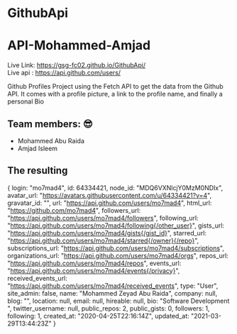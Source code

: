# GithubApi
# API-Mohammed-Amjad
Live Link: https://gsg-fc02.github.io/GithubApi/ 
<br>
Live api : https://api.github.com/users/ <Your name>

Github Profiles Project using the Fetch API to get the data from the Github API.
It comes with a profile picture, a link to the profile name, and finally a personal Bio

## Team members: 😎

- Mohammed Abu Raida 
- Amjad Isleem

## The resulting

{
login: "mo7mad4",
id: 64334421,
node_id: "MDQ6VXNlcjY0MzM0NDIx",
avatar_url: "https://avatars.githubusercontent.com/u/64334421?v=4",
gravatar_id: "",
url: "https://api.github.com/users/mo7mad4",
html_url: "https://github.com/mo7mad4",
followers_url: "https://api.github.com/users/mo7mad4/followers",
following_url: "https://api.github.com/users/mo7mad4/following{/other_user}",
gists_url: "https://api.github.com/users/mo7mad4/gists{/gist_id}",
starred_url: "https://api.github.com/users/mo7mad4/starred{/owner}{/repo}",
subscriptions_url: "https://api.github.com/users/mo7mad4/subscriptions",
organizations_url: "https://api.github.com/users/mo7mad4/orgs",
repos_url: "https://api.github.com/users/mo7mad4/repos",
events_url: "https://api.github.com/users/mo7mad4/events{/privacy}",
received_events_url: "https://api.github.com/users/mo7mad4/received_events",
type: "User",
site_admin: false,
name: "Mohammed Zeyad Abu Raida",
company: null,
blog: "",
location: null,
email: null,
hireable: null,
bio: "Software Development ",
twitter_username: null,
public_repos: 2,
public_gists: 0,
followers: 1,
following: 1,
created_at: "2020-04-25T22:16:14Z",
updated_at: "2021-03-29T13:44:23Z"
}

